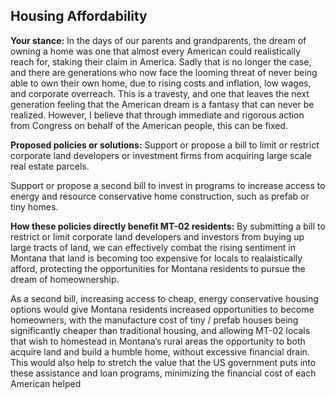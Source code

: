 ## Housing Affordability

**Your stance:** In the days of our parents and grandparents, the dream of owning a home was one that almost every American could realistically reach for, staking their claim in America. Sadly that is no longer the case, and there are generations who now face the looming threat of never being able to own their own home, due to rising costs and inflation, low wages, and corporate overreach. This is a travesty, and one that leaves the next generation feeling that the American dream is a fantasy that can never be realized. However, I believe that through immediate and rigorous action from Congress on behalf of the American people, this can be fixed.


**Proposed policies or solutions:**
Support or propose a bill to limit or restrict corporate land developers or investment firms from acquiring large scale real estate parcels. 

Support or propose a second bill to invest in programs to increase access to energy and resource conservative home construction, such as prefab or tiny homes.


**How these policies directly benefit MT-02 residents:**
By submitting a bill to restrict or limit corporate land developers and investors from buying up large tracts of land, we can effectively combat the rising sentiment in Montana that land is becoming too expensive for locals to realaistically afford, protecting the opportunities for Montana residents to pursue the dream of homeownership.

As a second bill, increasing access to cheap, energy conservative housing options would give Montana residents increased opportunities to become homeowners, with the manufacture cost of tiny / prefab houses being significantly cheaper than traditional housing, and allowing MT-02 locals that wish to homestead in Montana’s rural areas the opportunity to both acquire land and build a humble home, without excessive financial drain. This would also help to stretch the value that the US government puts into these assistance and loan programs, minimizing the financial cost of each American helped